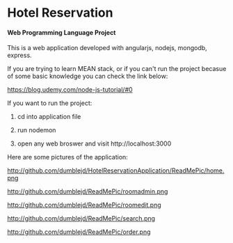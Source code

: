 # **Hotel Reservation**

#### Web Programming Language Project

This is a web application developed with angularjs, nodejs, mongodb, express.

If you are trying to learn MEAN stack, or if you can't run the project becasue of some basic knowledge you can check the link below: 

https://blog.udemy.com/node-js-tutorial/#0

If you want to run the project:

1. cd into application file

2. run nodemon

3. open any web broswer and visit http://localhost:3000

Here are some pictures of the application:

http://github.com/dumblejd/HotelReservationApplication/ReadMePic/home.png
      
http://github.com/dumblejd/ReadMePic/roomadmin.png
        
http://github.com/dumblejd/ReadMePic/roomedit.png
     
http://github.com/dumblejd/ReadMePic/search.png
      
http://github.com/dumblejd/ReadMePic/order.png
      


